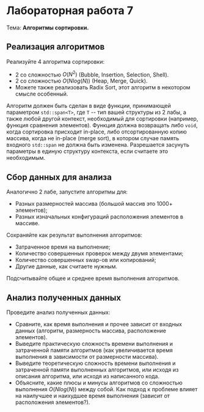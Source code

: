 # Лабораторная работа 7

Тема: **Алгоритмы сортировки.**

## Реализация алгоритмов

Реализуйте 4 алгоритма сортировки:
- 2 со сложностью $` O(N^2) `$ (Bubble, Insertion, Selection, Shell).
- 2 со сложностью $` O(N log(N)) `$ (Heap, Merge, Quick).
- Можете также реализовать Radix Sort, этот алгоритм в некотором смысле особенный.

Алгоритм должен быть сделан в виде функции, принимающей параметром `std::span<T>`,
где `T` -- тип вашей структуры из 2 лабы, а также любой другой контекст, необходимый для
сортировки (например, функция сравнения элементов).
Функция должна возвращать либо `void`, когда сортировка присходит in-place,
либо отсортированную копию массива, когда не in-place (merge sort),
в котором случае память входного `std::span` не должна быть изменена.
Разрешается засунуть параметры в единую структуру контекста, если считаете это необходимым.

## Сбор данных для анализа

Аналогично 2 лабе, запустите алгоритмы для:
- Разных размерностей массива (большой массив это 1000+ элементов);
- Разных изначальных конфигураций расположения элементов в массиве.

Сохраняйте как результат выполнения алгоритмов:
- Затраченное время на выполнение;
- Количество совершенных проверок между двумя элементами;
- Количество совершенных swap-ов или копирований;
- Другие данные, как считаете нужным.

Подсчитывайте общее и среднее время выполнения алгоритмов.

## Анализ полученных данных

Проведите анализ полученных данных:
- Сравните, как время выполнения и прочее зависит от входных данных
  (алгоритм, размерность массива, расположение элементов).
- Выведите практическую сложность времени выполнения и затраченной памяти алгоритмов 
  (как увеличивается время выполнения в зависимости от размерности массива).
- Выведите теоретическую сложность времени выполнения и затраченной памяти выполненных алгоритмов,
  или исходя из описания алгоритма, или исходя из написанного кода.
- Объясните, какие плюсы и минусы алгоритмов со сложностью выполнения $` O(N log(N)) `$ между собой.
  Как подход к проблеме влияет на наилучшее и наихудшее время выполнения (зависит от расположения элементов?).

